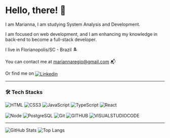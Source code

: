 # Hello, there! 👾 

I am Marianna, I am studying System Analysis and Development.

I am focused on web development, and I am enhancing my knowledge in back-end to become a full-stack developer.

I live in Florianopolis/SC - Brazil 🏝️

You can contact me at mariannaregio@gmail.com 📬

Or find me on <a href="https://www.linkedin.com/in/marianna-r%C3%A9gio-97137925b/">
 <img align="center" src="https://img.shields.io/badge/-LinkedIn-0072b1?style=flat&labelColor=0072b1&logo=linkedin&logoColor=ffffff" alt="Linkedin"/>
</a>

<hr>


### 🛠️ Tech Stacks 


![HTML](https://img.shields.io/badge/-HTML5-232323?style=flat&labelColor=E34F26&logo=html5&logoColor=ffffff)
![CSS3](https://img.shields.io/badge/-CSS3-232323?style=flat&labelColor=1572B6&logo=css3&logoColor=ffffff)
![JavaScript](https://img.shields.io/badge/-JavaScript-232323?style=flat&labelColor=000000&logo=javascript&logoColor=F7DF1E)
![TypeScript](https://img.shields.io/badge/-TypeScript-232323?style=flat&labelColor=000000&logo=typescript&logoColor=3178C6)
![React](https://img.shields.io/badge/-React-232323?style=flat&labelColor=61DAFB&logo=react&logoColor=000000)
<br><br>
![Node](https://img.shields.io/badge/-Node-232323?style=flat&labelColor=000000&logo=nodedotjs&logoColor=339933)
![PostgreSQL](https://img.shields.io/badge/-PostgreSQL-232323?style=flat&labelColor=4169E1&logo=postgresql&logoColor=ffffff)
![Git](https://img.shields.io/badge/-Git-232323?style=flat&labelColor=F05032&logo=git&logoColor=ffffff)
![GITHUB](https://badges.aleen42.com/src/github.svg)
![VISUALSTUDIOCODE](https://img.shields.io/badge/-Visual%20Studio%20Code-232323?style=flat&labelColor=000000&logo=visual-studio-code&logoColor=007ACC)

 <hr> 

![GitHub Stats](https://github-readme-stats.vercel.app/api?username=marianna-regio&theme=transparent&bg_color=000&border_color=9F81F7&show_icons=true&icon_color=30A3DC&title_color=9F81F7&text_color=FFF) 
![Top Langs](https://github-readme-stats-git-masterrstaa-rickstaa.vercel.app/api/top-langs/?username=marianna-regio&layout=compact&bg_color=000&border_color=9F81F7&title_color=9F81F7&text_color=FFF)

